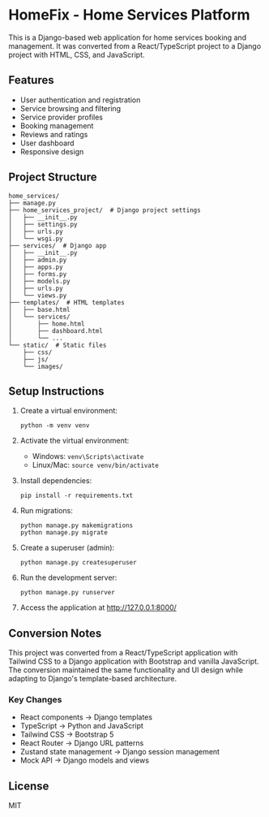 # HomeFix - Home Services Platform

This is a Django-based web application for home services booking and management. It was converted from a React/TypeScript project to a Django project with HTML, CSS, and JavaScript.

## Features

- User authentication and registration
- Service browsing and filtering
- Service provider profiles
- Booking management
- Reviews and ratings
- User dashboard
- Responsive design

## Project Structure

```
home_services/
├── manage.py
├── home_services_project/  # Django project settings
│   ├── __init__.py
│   ├── settings.py
│   ├── urls.py
│   └── wsgi.py
├── services/  # Django app
│   ├── __init__.py
│   ├── admin.py
│   ├── apps.py
│   ├── forms.py
│   ├── models.py
│   ├── urls.py
│   └── views.py
├── templates/  # HTML templates
│   ├── base.html
│   └── services/
│       ├── home.html
│       ├── dashboard.html
│       └── ...
└── static/  # Static files
    ├── css/
    ├── js/
    └── images/
```

## Setup Instructions

1. Create a virtual environment:
   ```
   python -m venv venv
   ```

2. Activate the virtual environment:
   - Windows: `venv\Scripts\activate`
   - Linux/Mac: `source venv/bin/activate`

3. Install dependencies:
   ```
   pip install -r requirements.txt
   ```

4. Run migrations:
   ```
   python manage.py makemigrations
   python manage.py migrate
   ```

5. Create a superuser (admin):
   ```
   python manage.py createsuperuser
   ```

6. Run the development server:
   ```
   python manage.py runserver
   ```

7. Access the application at http://127.0.0.1:8000/

## Conversion Notes

This project was converted from a React/TypeScript application with Tailwind CSS to a Django application with Bootstrap and vanilla JavaScript. The conversion maintained the same functionality and UI design while adapting to Django's template-based architecture.

### Key Changes

- React components → Django templates
- TypeScript → Python and JavaScript
- Tailwind CSS → Bootstrap 5
- React Router → Django URL patterns
- Zustand state management → Django session management
- Mock API → Django models and views

## License

MIT
